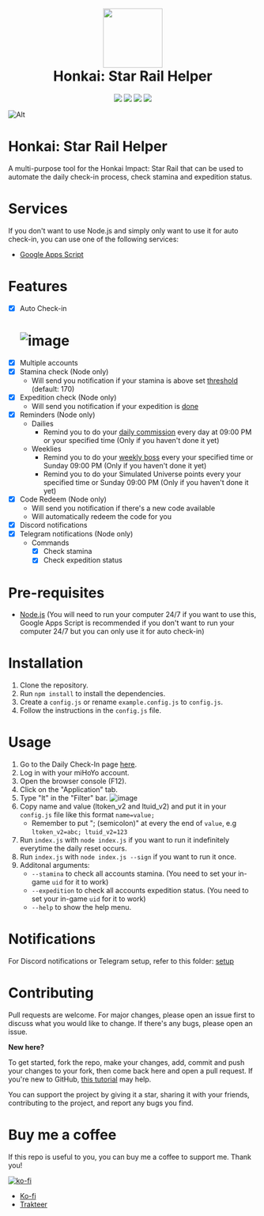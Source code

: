 <h1 align="center">
    <img width="120" height="120" src="https://i.imgur.com/qidPCBf.png" alt=""><br>
    Honkai: Star Rail Helper
</h1>

<p align="center">
   <img src="https://img.shields.io/badge/NodeJS-20.2.0-green">
   <img src="https://img.shields.io/github/license/torikushiii/starrail-auto">
   <img src="https://img.shields.io/github/stars/torikushiii/starrail-auto">
   <a href="https://app.codacy.com/gh/torikushiii/starrail-auto/dashboard?utm_source=gh&utm_medium=referral&utm_content=&utm_campaign=Badge_grade"><img src="https://app.codacy.com/project/badge/Grade/8bf05ddfba214bd2b7dbdcd28600e2c9"/></a>
</p>

![Alt](https://repobeats.axiom.co/api/embed/258364749d69138ce925035dfe396bac085e8f1f.svg "Repobeats analytics image")

# Honkai: Star Rail Helper

A multi-purpose tool for the Honkai Impact: Star Rail that can be used to automate the daily check-in process, check stamina and expedition status.

# Services
If you don't want to use Node.js and simply only want to use it for auto check-in, you can use one of the following services:
- [Google Apps Script](https://github.com/torikushiii/starrail-auto/tree/master/services/google-script)

# Features
- [x] Auto Check-in
    # ![image](https://github.com/torikushiii/starrail-auto/assets/21153445/08635e37-9d78-433d-9e90-1c0ae0fd6242)
- [x] Multiple accounts
- [x] Stamina check (Node only)
    - Will send you notification if your stamina is above set [threshold](https://i.imgur.com/EFPVkI9.png) (default: 170)
- [x] Expedition check (Node only)
    - Will send you notification if your expedition is [done](https://i.imgur.com/qjFWrdl.png)
- [x] Reminders (Node only)
    - Dailies
        - Remind you to do your [daily commission](https://i.imgur.com/5kEqkTG.png) every day at 09:00 PM or your specified time (Only if you haven't done it yet)
    - Weeklies
        - Remind you to do your [weekly boss](https://i.imgur.com/0aoC7bu.png) every your specified time or Sunday 09:00 PM (Only if you haven't done it yet)
        - Remind you to do your Simulated Universe points every your specified time or Sunday 09:00 PM (Only if you haven't done it yet)
- [x] Code Redeem (Node only)
    - Will send you notification if there's a new code available
    - Will automatically redeem the code for you
- [x] Discord notifications
- [x] Telegram notifications (Node only)
    - Commands
        - [x] Check stamina
        - [x] Check expedition status

# Pre-requisites
- [Node.js](https://nodejs.org/en/) (You will need to run your computer 24/7 if you want to use this, Google Apps Script is recommended if you don't want to run your computer 24/7 but you can only use it for auto check-in)

# Installation
1. Clone the repository.
2. Run `npm install` to install the dependencies.
3. Create a `config.js` or rename `example.config.js` to `config.js`.
4. Follow the instructions in the `config.js` file.

# Usage
1. Go to the Daily Check-In page [here](https://act.hoyolab.com/bbs/event/signin/hkrpg/index.html?act_id=e202303301540311).
2. Log in with your miHoYo account.
3. Open the browser console (F12).
4. Click on the "Application" tab.
5. Type "lt" in the "Filter" bar.
   ![image](https://github.com/torikushiii/starrail-auto/assets/21153445/fa902bdd-d165-4a8b-869b-860837ecee30)
6. Copy name and value (ltoken_v2 and ltuid_v2) and put it in your `config.js` file like this format `name=value;`
   - Remember to put "; (semicolon)" at every the end of `value`, e.g `ltoken_v2=abc; ltuid_v2=123`
8. Run `index.js` with `node index.js` if you want to run it indefinitely everytime the daily reset occurs.
9. Run `index.js` with `node index.js --sign` if you want to run it once.
10. Additonal arguments:
    - `--stamina` to check all accounts stamina. (You need to set your in-game `uid` for it to work)
    - `--expedition` to check all accounts expedition status. (You need to set your in-game `uid` for it to work)
    - `--help` to show the help menu.

# Notifications
For Discord notifications or Telegram setup, refer to this folder: [setup](https://github.com/torikushiii/starrail-auto/tree/master/setup)

# Contributing
Pull requests are welcome. For major changes, please open an issue first to discuss what you would like to change. If there's any bugs, please open an issue.

**New here?**

To get started, fork the repo, make your changes, add, commit and push your changes to your fork, then come back here and open a pull request. If you're new to GitHub, [this tutorial](https://www.freecodecamp.org/news/how-to-make-your-first-pull-request-on-github-3#let-s-make-our-first-pull-request-) may help.

You can support the project by giving it a star, sharing it with your friends, contributing to the project, and report any bugs you find.

# Buy me a coffee
If this repo is useful to you, you can buy me a coffee to support me. Thank you!

[![ko-fi](https://ko-fi.com/img/githubbutton_sm.svg)](https://ko-fi.com/torikushiii)

- [Ko-fi](https://ko-fi.com/torikushiii)
- [Trakteer](https://trakteer.id/torikushiii)